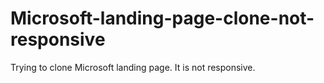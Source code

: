 # Microsoft-landing-page-clone-not-responsive
Trying to clone Microsoft landing page.
It is not responsive.
